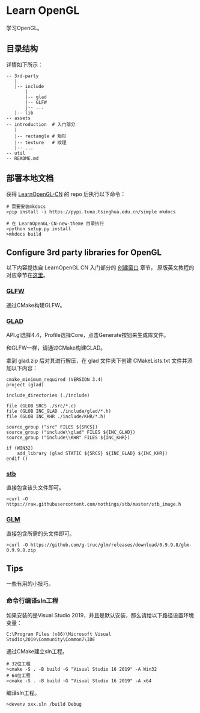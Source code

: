 # Learn OpenGL

学习OpenGL。

## 目录结构

详情如下所示：

```
-- 3rd-party
   |
   |-- include
       |
       |-- glad
       |-- GLFW
       |-- ...
   |-- lib
-- assets
-- introduction  # 入门部分
   |
   |-- rectangle # 矩形
   |-- texture   # 纹理
   |-- ...
-- util
-- README.md
```

## 部署本地文档

获得 [LearnOpenGL-CN](https://github.com/LearnOpenGL-CN/LearnOpenGL-CN) 的 repo 后执行以下命令：

```
# 需要安装mkdocs
>pip install -i https://pypi.tuna.tsinghua.edu.cn/simple mkdocs

# 在 LearnOpenGL-CN-new-theme 目录执行
>python setup.py install
>mkdocs build
```

## Configure 3rd party libraries for OpenGL

以下内容提炼自 LearnOpenGL CN 入门部分的 [创建窗口](https://learnopengl-cn.github.io/01%20Getting%20started/02%20Creating%20a%20window/) 章节，
原版英文教程的对应章节在[这里](https://learnopengl.com/Getting-started/Creating-a-window)。

### [GLFW](https://www.glfw.org)

通过CMake构建GLFW。

### [GLAD](https://glad.dav1d.de)

API.gl选择4.4，Profile选择Core，点击Generate按钮来生成库文件。

和GLFW一样，请通过CMake构建GLAD。

拿到 glad.zip 后对其进行解压，在 glad 文件夹下创建 CMakeLists.txt 文件并添加以下内容：

```
cmake_minimum_required (VERSION 3.4)
project (glad)

include_directories (./include)

file (GLOB SRCS ./src/*.c)
file (GLOB INC_GLAD ./include/glad/*.h)
file (GLOB INC_KHR ./include/KHR/*.h)

source_group ("src" FILES ${SRCS})
source_group ("include\\glad" FILES ${INC_GLAD})
source_group ("include\\KHR" FILES ${INC_KHR})

if (WIN32)
    add_library (glad STATIC ${SRCS} ${INC_GLAD} ${INC_KHR})
endif ()
```

### [stb](https://github.com/nothings/stb)

直接包含该头文件即可。

```
>curl -O https://raw.githubusercontent.com/nothings/stb/master/stb_image.h
```

### [GLM](https://github.com/g-truc/glm)

直接包含所需的头文件即可。

```
>curl -O https://github.com/g-truc/glm/releases/download/0.9.9.8/glm-0.9.9.8.zip
```

## Tips

一些有用的小技巧。

### 命令行编译sln工程

如果安装的是Visual Studio 2019，并且是默认安装，那么请给以下路径设置环境变量：

```
C:\Program Files (x86)\Microsoft Visual Studio\2019\Community\Common7\IDE
```

通过CMake建立sln工程。

```
# 32位工程
>cmake -S . -B build -G "Visual Studio 16 2019" -A Win32
# 64位工程
>cmake -S . -B build -G "Visual Studio 16 2019" -A x64
```

编译sln工程。

```
>devenv xxx.sln /build Debug
```
